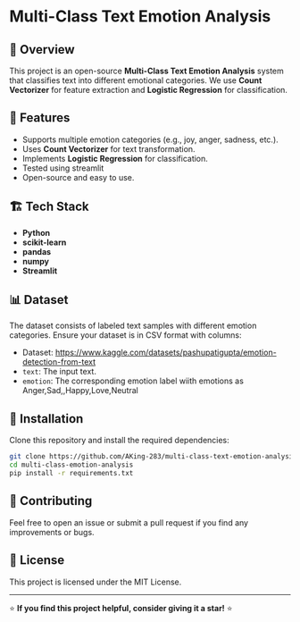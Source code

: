 # Multi-Class Text Emotion Analysis

## 📌 Overview
This project is an open-source **Multi-Class Text Emotion Analysis** system that classifies text into different emotional categories. We use **Count Vectorizer** for feature extraction and **Logistic Regression** for classification.

## 🚀 Features
- Supports multiple emotion categories (e.g., joy, anger, sadness, etc.).
- Uses **Count Vectorizer** for text transformation.
- Implements **Logistic Regression** for classification.
- Tested using streamlit 
- Open-source and easy to use.

## 🏗️ Tech Stack
- **Python**
- **scikit-learn**
- **pandas**
- **numpy**
- **Streamlit**


## 📊 Dataset
The dataset consists of labeled text samples with different emotion categories. Ensure your dataset is in CSV format with columns:
- Dataset: https://www.kaggle.com/datasets/pashupatigupta/emotion-detection-from-text
- `text`: The input text.
- `emotion`: The corresponding emotion label wiith emotions as Anger,Sad,,Happy,Love,Neutral

## 🔧 Installation
Clone this repository and install the required dependencies:
```bash
git clone https://github.com/AKing-283/multi-class-text-emotion-analysis.git
cd multi-class-emotion-analysis
pip install -r requirements.txt
```


## 🔗 Contributing
Feel free to open an issue or submit a pull request if you find any improvements or bugs.

## 📜 License
This project is licensed under the MIT License.

---
⭐ **If you find this project helpful, consider giving it a star!** ⭐

